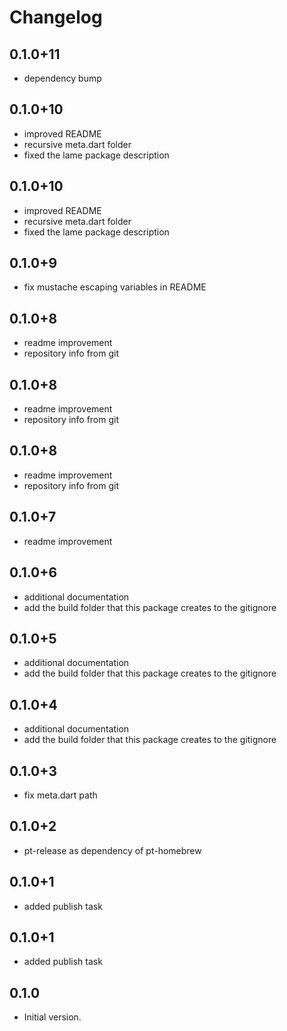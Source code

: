 # Changelog

## 0.1.0+11

* dependency bump

## 0.1.0+10

* improved README
* recursive meta.dart folder
* fixed the lame package description

## 0.1.0+10

* improved README
* recursive meta.dart folder
* fixed the lame package description

## 0.1.0+9

* fix mustache escaping variables in README

## 0.1.0+8

* readme improvement
* repository info from git

## 0.1.0+8

* readme improvement
* repository info from git

## 0.1.0+8

* readme improvement
* repository info from git

## 0.1.0+7

* readme improvement

## 0.1.0+6

* additional documentation
* add the build folder that this package creates to the gitignore

## 0.1.0+5

* additional documentation
* add the build folder that this package creates to the gitignore

## 0.1.0+4

* additional documentation
* add the build folder that this package creates to the gitignore

## 0.1.0+3

* fix meta.dart path

## 0.1.0+2

* pt-release as dependency of pt-homebrew

## 0.1.0+1

* added publish task

## 0.1.0+1

* added publish task
## 0.1.0

- Initial version.
